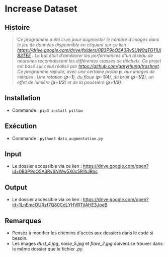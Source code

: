 # Increase Dataset

## Histoire
> *Ce programme a été crée pour augmenter le nombre d'images dans le jeu de données disponnible en cliquant sur ce lien : https://drive.google.com/drive/folders/0B3P9oO5A3RvSUW9qTG11Ul83TEE . Le but était d'améliorer les performances d'un réseau de neurones reconnaissant les différentes classes de déchets. Ce projet est basé sur celui réalisé par https://github.com/garythung/trashnet. Ce programme rajoute, avec une certaine proba **p**, aux images de initiales : Une rotation (**p**=**1**), du floue (**p**=**1/4**), du bruit (**p**=**1/2**), un effet de lumière (**p**=**1/2**) et de la poussière (**p**=**1/2**).*

## Installation 
* Commande : `pip3 install pillow`

## Exécution
* Commande : `python3 data_augmentation.py`

## Input 
* Le dossier accessible via ce lien : https://drive.google.com/open?id=0B3P9oO5A3RvSNWw5X0c5R1hJRnc

## Output
* Le dossier accessible via ce lien : https://drive.google.com/open?id=1LnEmcOURzf7Q80CdLYHVRTjlAHE3JpeB 

## Remarques
* Pensez à modifier les chemins d'accès aux dossiers dans le code si besoin.
* Les images *dust_4.jpg*, *noise_5.jpg* et *flare_2.jpg* doivent se trouver dans le même dossier que le fichier *.py*.
